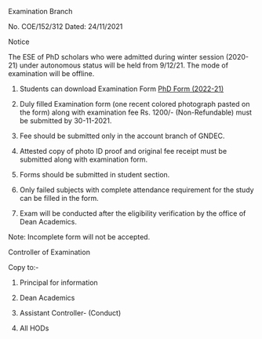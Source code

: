 Examination Branch

No. COE/152/312 Dated: 24/11/2021

Notice

The ESE of PhD scholars who were admitted during winter session (2020-21) under autonomous status will be held from 9/12/21. The mode of examination will be offline.

1.	Students can download Examination Form [PhD Form (2022-21)](PhD.pdf)

2.	Duly filled Examination form (one recent colored photograph pasted on the form) along with examination fee Rs. 1200/- (Non-Refundable) must be submitted by 30-11-2021.

3.	Fee should be submitted only in the account branch of GNDEC.

4.	Attested copy of photo ID proof and original fee receipt must be submitted along with examination form.

5. Forms should be submitted in student section.

6. Only failed subjects with complete attendance requirement for the study can be filled in the form.

7.	Exam will be conducted after the eligibility verification by the office of Dean Academics.


Note: Incomplete form will not be accepted.


Controller of Examination

Copy to:-

1.	Principal for information

2.	Dean Academics

3.	Assistant Controller- (Conduct)

4.	All HODs
